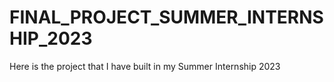 # FINAL_PROJECT_SUMMER_INTERNSHIP_2023
Here is the project that I have built in my Summer Internship 2023 

